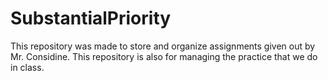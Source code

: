# SubstantialPriority
This repository was made to store and organize assignments given out by Mr. Considine. This repository is also for managing the practice that we do in class.
